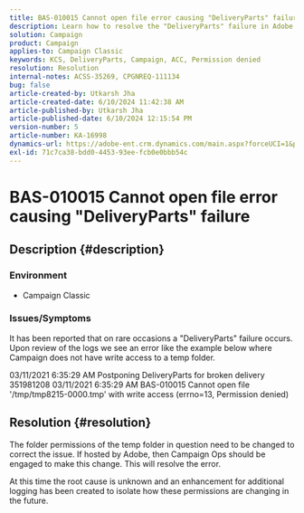 ```yaml
---
title: BAS-010015 Cannot open file error causing "DeliveryParts" failure
description: Learn how to resolve the "DeliveryParts" failure in Adobe Campaign Classic by changing the folder permissions of the temp folder.
solution: Campaign
product: Campaign
applies-to: Campaign Classic
keywords: KCS, DeliveryParts, Campaign, ACC, Permission denied
resolution: Resolution
internal-notes: ACSS-35269, CPGNREQ-111134
bug: false
article-created-by: Utkarsh Jha
article-created-date: 6/10/2024 11:42:38 AM
article-published-by: Utkarsh Jha
article-published-date: 6/10/2024 12:15:54 PM
version-number: 5
article-number: KA-16998
dynamics-url: https://adobe-ent.crm.dynamics.com/main.aspx?forceUCI=1&pagetype=entityrecord&etn=knowledgearticle&id=b9565f85-1e27-ef11-840a-002248084fbb
exl-id: 71c7ca38-bdd0-4453-93ee-fcb0e0bbb54c
---
```

# BAS-010015 Cannot open file error causing "DeliveryParts" failure

## Description {#description}


### <b>Environment</b>

- Campaign Classic




### <b>Issues/Symptoms</b>

It has been reported that on rare occasions a "DeliveryParts" failure occurs. Upon review of the logs we see an error like the example below where Campaign does not have write access to a temp folder.

03/11/2021 6:35:29 AM Postponing DeliveryParts for broken delivery 351981208
 03/11/2021 6:35:29 AM BAS-010015 Cannot open file '/tmp/tmp8215-0000.tmp' with write access (errno=13, Permission denied)




## Resolution {#resolution}


The folder permissions of the temp folder in question need to be changed to correct the issue. If hosted by Adobe, then Campaign Ops should be engaged to make this change. This will resolve the error.

At this time the root cause is unknown and an enhancement for additional logging has been created to isolate how these permissions are changing in the future.
